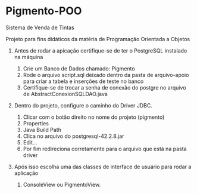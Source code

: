 # Pigmento-POO
Sistema de Venda de Tintas

Projeto para fins didáticos da matéria de Programação Orientada a Objetos

1. Antes de rodar a apicação certifique-se de ter o PostgreSQL instalado na máquina
    1. Crie um Banco de Dados chamado: Pigmento
    2. Rode o arquivo script.sql deixado dentro da pasta de arquivo-apoio para criar a tabela e inserções de teste no banco
    3. Certifique-se de trocar a senha de conexão do postgre no arquivo de AbstractConexionSQLDAO.java

2. Dentro do projeto, configure o caminho do Driver JDBC. 
    1. Clicar com o botão direito no nome do projeto (pigmento)
    2. Properties
    3. Java Build Path
    4. Clica no arquivo do postgresql-42.2.8.jar
    5. Edit...
    6. Por fim redireciona corretamente para o arquivo que está na pasta driver
3. Após isso escolha uma das classes de interface de usuário para rodar a aplicação
    1. ConsoleView ou PigmentoView.
